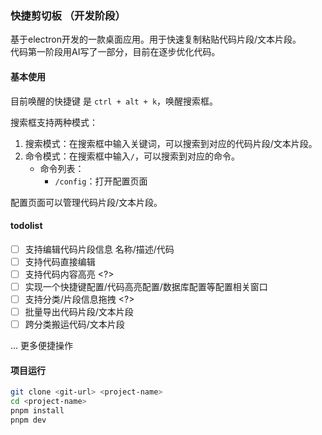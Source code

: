 ### 快捷剪切板 （开发阶段）
基于electron开发的一款桌面应用。用于快速复制粘贴代码片段/文本片段。  
代码第一阶段用AI写了一部分，目前在逐步优化代码。

#### 基本使用 
目前唤醒的快捷键 是 `ctrl + alt + k`，唤醒搜索框。  

搜索框支持两种模式：  
1. 搜索模式：在搜索框中输入关键词，可以搜索到对应的代码片段/文本片段。  
2. 命令模式：在搜索框中输入`/`，可以搜索到对应的命令。  
   - 命令列表：
     - `/config`：打开配置页面

配置页面可以管理代码片段/文本片段。  

#### todolist
- [ ] 支持编辑代码片段信息 名称/描述/代码
- [ ] 支持代码直接编辑
- [ ] 支持代码内容高亮 <?>
- [ ] 实现一个快捷键配置/代码高亮配置/数据库配置等配置相关窗口
- [ ] 支持分类/片段信息拖拽 <?>
- [ ] 批量导出代码片段/文本片段  
- [ ] 跨分类搬运代码/文本片段

... 更多便捷操作

#### 项目运行
```bash
git clone <git-url> <project-name>
cd <project-name>
pnpm install
pnpm dev
```
